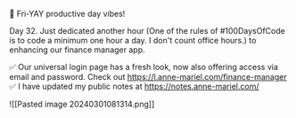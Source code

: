 🌟 Fri-YAY productive day vibes!

Day 32. Just dedicated another hour (One of the rules of #100DaysOfCode is to code a minimum one hour a day. I don't count office hours.) to enhancing our finance manager app.

✅ Our universal login page has a fresh look, now also offering  access via email and password. Check out https://l.anne-mariel.com/finance-manager
✅ I have updated my public notes at https://notes.anne-mariel.com/

![[Pasted image 20240301081314.png]]